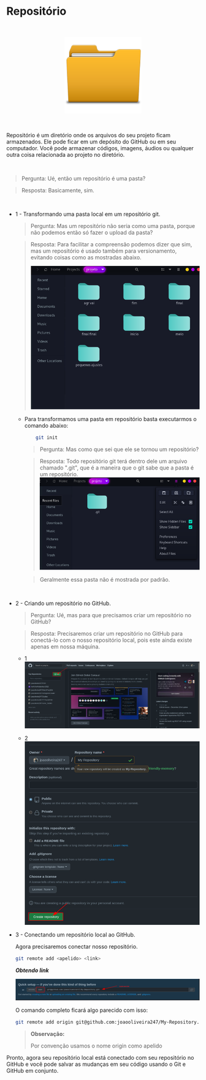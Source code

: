 # Repositório

<br>

<p align="center">
    <img src="./images/folder.png" width=200>
</p>
<br>

Repositório é um diretório onde os arquivos do seu projeto ficam armazenados. Ele pode ficar em um depósito do GitHub ou em seu computador. Você pode armazenar códigos, imagens, áudios ou qualquer outra coisa relacionada ao projeto no diretório.

<br>

> Pergunta: Ué, então um repositório é uma pasta?

> Resposta: Basicamente, sim.

<br>

- 1 - Transformando uma pasta local em um repositório git.

    > Pergunta: Mas um repositório não seria como uma pasta, porque não podemos então só fazer o upload da pasta?

    > Resposta: Para facilitar a compreensão podemos dizer que sim, mas um repositório é usado também para versionamento, evitando coisas como as mostradas abaixo.
    >
    > ![old_version](./images/old_version.png)

  - Para transformamos uma pasta em repositório basta executarmos o comando abaixo:

    ```bash
        git init
    ```

    >Pergunta: Mas como que sei que ele se tornou um repositório?
    
    >Resposta: Todo repositório git terá dentro dele um arquivo chamado ".git", que é a maneira que o git sabe que a pasta é um repositório.
    ![dot_git](./images/dot_git.png)

    >Geralmente essa pasta não é mostrada por padrão.
<br>

- 2 - Criando um repositório no GitHub.

    > Pergunta: Ué, mas para que precisamos criar um repositório no GitHub?

    > Resposta: Precisaremos criar um repositório no GitHub para conectá-lo com o nosso repositório local, pois este ainda existe apenas em nossa máquina.

  - 1
        ![new](./images/new_repository.png)

  - 2
        ![create](./images/create_repository.png)

- 3 - Conectando um repositório local ao GitHub.

    Agora precisaremos conectar nosso repositório.

    ```bash
    git remote add <apelido> <link>
    ```

    ***Obtendo link***

    ![link](./images/remote_link.png)

    O comando completo ficará algo parecido com isso:

    ```bash
    git remote add origin git@github.com:joaooliveira247/My-Repository.git
    ```

    > __Observação:__
    >
    > Por convenção usamos o nome origin como apelido

Pronto, agora seu repositório local está conectado com seu repositório no GitHub e você pode salvar as mudanças em seu código usando o Git e GitHub em conjunto.

